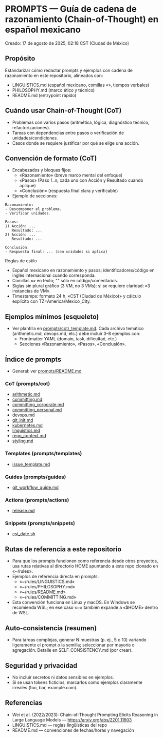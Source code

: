 # PROMPTS — Guía de cadena de razonamiento (Chain-of-Thought) en español mexicano

Creado: 17 de agosto de 2025, 02:18 CST (Ciudad de México)

## Propósito
Estandarizar cómo redactar prompts y ejemplos con cadena de razonamiento en este repositorio, alineados con:
- LINGUISTICS.md (español mexicano, comillas «», tiempos verbales)
- PHILOSOPHY.md (marco ético y técnico)
- README.md (entrypoint rápido)

## Cuándo usar Chain-of-Thought (CoT)
- Problemas con varios pasos (aritmética, lógica, diagnóstico técnico, refactorizaciones).
- Tareas con dependencias entre pasos o verificación de unidades/condiciones.
- Casos donde se requiere justificar por qué se elige una acción.

## Convención de formato (CoT)
- Encabezados y bloques fijos:
  - «Razonamiento» (breve marco mental del enfoque)
  - «Pasos» (Paso 1..n, cada uno con Acción y Resultado cuando aplique)
  - «Conclusión» (respuesta final clara y verificable)
- Ejemplo de secciones:

```
Razonamiento:
- Descomponer el problema.
- Verificar unidades.

Pasos:
1) Acción: ...
   Resultado: ...
2) Acción: ...
   Resultado: ...

Conclusión:
- Respuesta final: ... (con unidades si aplica)
```

Reglas de estilo
- Español mexicano en razonamiento y pasos; identificadores/código en inglés internacional cuando corresponda.
- Comillas «» en texto; "" sólo en código/comentarios.
- Siglas sin plural gráfico (3 VM, no 3 VMs); si se requiere claridad: «3 instancias de VM».
- Timestamps: formato 24 h, «CST (Ciudad de México)» y cálculo explícito con TZ=America/Mexico_City.

## Ejemplos mínimos (esqueleto)
- Ver plantilla en [prompts/cot/_template.md](prompts/cot/_template.md). Cada archivo temático (arithmetic.md, devops.md, etc.) debe incluir 3–8 ejemplos con:
  - Frontmatter YAML (domain, task, dificultad, etc.)
  - Secciones «Razonamiento», «Pasos», «Conclusión».

## Índice de prompts

- General: ver [prompts/README.md](prompts/README.md)

### CoT (prompts/cot)
- [arithmetic.md](prompts/cot/arithmetic.md)
- [committing.md](prompts/cot/committing.md)
- [committing_corporate.md](prompts/cot/committing_corporate.md)
- [committing_personal.md](prompts/cot/committing_personal.md)
- [devops.md](prompts/cot/devops.md)
- [git_init.md](prompts/cot/git_init.md)
- [kubernetes.md](prompts/cot/kubernetes.md)
- [linguistics.md](prompts/cot/linguistics.md)
- [repo_context.md](prompts/cot/repo_context.md)
- [styling.md](prompts/cot/styling.md)

### Templates (prompts/templates)
- [issue_template.md](prompts/templates/issue_template.md)

### Guides (prompts/guides)
- [git_workflow_guide.md](prompts/guides/git_workflow_guide.md)

### Actions (prompts/actions)
- [release.md](prompts/actions/release.md)

### Snippets (prompts/snippets)
- [cst_date.sh](prompts/snippets/cst_date.sh)

## Rutas de referencia a este repositorio
- Para que los prompts funcionen como referencia desde otros proyectos, usa rutas relativas al directorio HOME apuntando a este repo clonado en «~/rules».
- Ejemplos de referencia directa en prompts:
  - «~/rules/LINGUISTICS.md»
  - «~/rules/PHILOSOPHY.md»
  - «~/rules/README.md»
  - «~/rules/COMMITTING.md»
- Esta convención funciona en Linux y macOS. En Windows se recomienda WSL; en ese caso «~» también expande a «$HOME» dentro de WSL.

## Auto-consistencia (resumen)
- Para tareas complejas, generar N muestras (p. ej., 5 o 10) variando ligeramente el prompt o la semilla; seleccionar por mayoría o agregación. Detalle en SELF_CONSISTENCY.md (por crear).

## Seguridad y privacidad
- No incluir secretos ni datos sensibles en ejemplos.
- Si se usan tokens ficticios, marcarlos como ejemplos claramente irreales (foo, bar, example.com).

## Referencias
- Wei et al. (2022/2023): Chain-of-Thought Prompting Elicits Reasoning in Large Language Models — https://arxiv.org/abs/2201.11903
- LINGUISTICS.md — reglas lingüísticas del repo
- README.md — convenciones de fechas/horas y navegación

